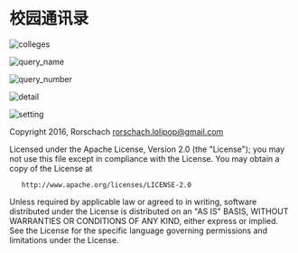 # 校园通讯录

![colleges](https://github.com/rorschach/GnnuContact/raw/master/screenshots/colleges.png)

![query_name](https://github.com/rorschach/GnnuContact/raw/master/screenshots/query_name.jpg)

![query_number](https://github.com/rorschach/GnnuContact/raw/master/screenshots/query_number.jpg)

![detail](https://github.com/rorschach/GnnuContact/raw/master/screenshots/detail.jpg)

![setting](https://github.com/rorschach/GnnuContact/raw/master/screenshots/setting.png)


   Copyright 2016, Rorschach <rorschach.lolipop@gmail.com>

   Licensed under the Apache License, Version 2.0 (the "License");
   you may not use this file except in compliance with the License.
   You may obtain a copy of the License at

       http://www.apache.org/licenses/LICENSE-2.0

   Unless required by applicable law or agreed to in writing, software
   distributed under the License is distributed on an "AS IS" BASIS,
   WITHOUT WARRANTIES OR CONDITIONS OF ANY KIND, either express or implied.
   See the License for the specific language governing permissions and
   limitations under the License.